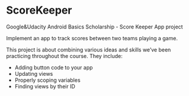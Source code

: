 # ScoreKeeper
Google&amp;Udacity Android Basics Scholarship - Score Keeper App project

Implement an app to track scores between two teams playing a game.

This project is about combining various ideas and skills we’ve been practicing throughout the course. They include:
- Adding button code to your app
- Updating views
- Properly scoping variables
- Finding views by their ID
